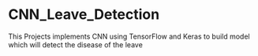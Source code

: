 # CNN_Leave_Detection
This Projects implements CNN using TensorFlow and Keras to build model which will detect the disease of the leave 
